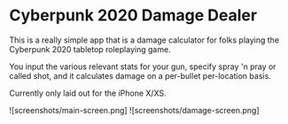 # Cyberpunk 2020 Damage Dealer

This is a really simple app that is a damage calculator for folks playing the Cyberpunk 2020 tabletop roleplaying game.

You input the various relevant stats for your gun, specify spray 'n pray or called shot, and it calculates damage on a per-bullet per-location basis.

Currently only laid out for the iPhone X/XS.

![screenshots/main-screen.png]
![screenshots/damage-screen.png]
